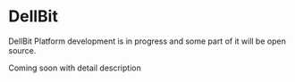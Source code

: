 # DellBit
DellBit Platform development is in progress and some part of it will be open source.

Coming soon with detail description
